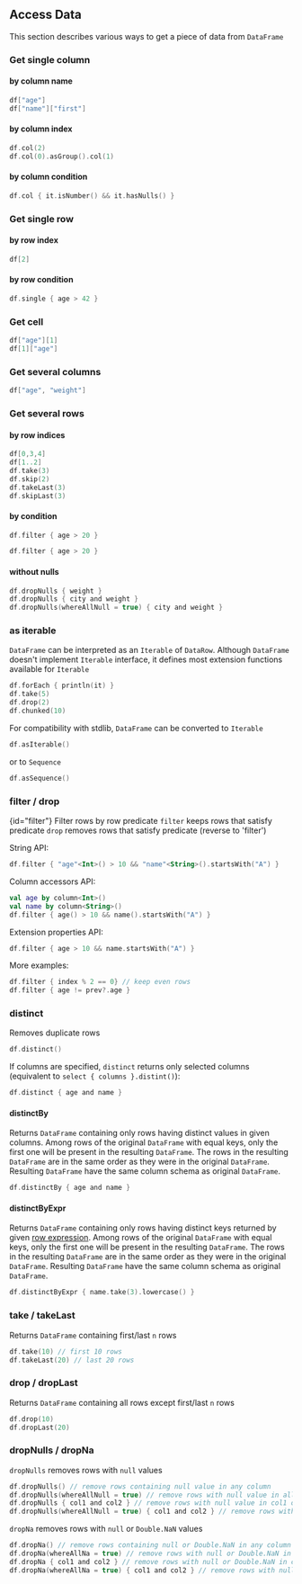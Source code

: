 [//]: # (title: Access)

## Access Data

This section describes various ways to get a piece of data from `DataFrame`
### Get single column
#### by column name
<!---docs.api.Access.getColumnByName_strings-->
```kotlin
df["age"]
df["name"]["first"]
```
<!---END-->
#### by column index
<!---docs.api.Access.getColumnByIndex-->
```kotlin
df.col(2)
df.col(0).asGroup().col(1)
```
<!---END-->
#### by column condition
<!---docs.api.Access.getColumnByCondition-->
```kotlin
df.col { it.isNumber() && it.hasNulls() }
```
<!---END-->
### Get single row
#### by row index
<!---docs.api.Access.getRowByIndex-->
```kotlin
df[2]
```
<!---END-->
#### by row condition
<!---docs.api.Access.getRowByCondition_properties-->
```kotlin
df.single { age > 42 }
```
<!---END-->
### Get cell
<!---docs.api.Access.getCell_strings-->
```kotlin
df["age"][1]
df[1]["age"]
```
<!---END-->
### Get several columns
<!---docs.api.Access.getColumnsByName_strings-->
```kotlin
df["age", "weight"]
```
<!---END-->
### Get several rows
#### by row indices
<!---docs.api.Access.getRowsByIndices-->
```kotlin
df[0,3,4]
df[1..2]
df.take(3)
df.skip(2)
df.takeLast(3)
df.skipLast(3)
```
<!---END-->
#### by condition
<!---docs.api.Access.getRowsByCondition_properties-->
```kotlin
df.filter { age > 20 }
```
<!---docs.api.Access.getRowsByCondition_accessors-->
```kotlin
df.filter { age > 20 }
```
<!---END-->
#### without nulls
<!---docs.api.Access.dropNulls_properties-->
```kotlin
df.dropNulls { weight }
df.dropNulls { city and weight }
df.dropNulls(whereAllNull = true) { city and weight }
```
<!---END-->
### as iterable
`DataFrame` can be interpreted as an `Iterable` of `DataRow`. Although `DataFrame` doesn't implement `Iterable` interface, it defines most extension functions available for `Iterable`
```kotlin
df.forEach { println(it) }
df.take(5)
df.drop(2)
df.chunked(10)
```
For compatibility with stdlib, `DataFrame` can be converted to `Iterable`
```kotlin
df.asIterable()
```
or to `Sequence`
```kotlin
df.asSequence()
```
### filter / drop
{id="filter"}
Filter rows by row predicate
`filter` keeps rows that satisfy predicate
`drop` removes rows that satisfy predicate (reverse to 'filter')

String API:
```kotlin
df.filter { "age"<Int>() > 10 && "name"<String>().startsWith("A") }
```
Column accessors API:
```kotlin
val age by column<Int>()
val name by column<String>()
df.filter { age() > 10 && name().startsWith("A") }
```
Extension properties API:
```kotlin
df.filter { age > 10 && name.startsWith("A") }
```
More examples:
```kotlin
df.filter { index % 2 == 0} // keep even rows
df.filter { age != prev?.age }
```

### distinct
Removes duplicate rows
```kotlin
df.distinct()
```
If columns are specified, `distinct` returns only selected columns (equivalent to `select { columns }.distint()`):
```kotlin
df.distinct { age and name }
```
#### distinctBy
Returns `DataFrame` containing only rows having distinct values in given columns.
Among rows of the original `DataFrame` with equal keys, only the first one will be present in the resulting `DataFrame`.
The rows in the resulting `DataFrame` are in the same order as they were in the original `DataFrame`.
Resulting `DataFrame` have the same column schema as original `DataFrame`.
```kotlin
df.distinctBy { age and name }
```
#### distinctByExpr
Returns `DataFrame` containing only rows having distinct keys returned by given [row expression](#row-expressions).
Among rows of the original `DataFrame` with equal keys, only the first one will be present in the resulting `DataFrame`.
The rows in the resulting `DataFrame` are in the same order as they were in the original `DataFrame`.
Resulting `DataFrame` have the same column schema as original `DataFrame`.
```kotlin
df.distinctByExpr { name.take(3).lowercase() }
```
### take / takeLast
Returns `DataFrame` containing first/last `n` rows
```kotlin
df.take(10) // first 10 rows
df.takeLast(20) // last 20 rows
```
### drop / dropLast
Returns `DataFrame` containing all rows except first/last `n` rows
```kotlin
df.drop(10)
df.dropLast(20)
```
### dropNulls / dropNa
`dropNulls` removes rows with `null` values
```kotlin
df.dropNulls() // remove rows containing null value in any column
df.dropNulls(whereAllNull = true) // remove rows with null value in all columns
df.dropNulls { col1 and col2 } // remove rows with null value in col1 or col2 columns
df.dropNulls(whereAllNull = true) { col1 and col2 } // remove rows with null value in col1 and col2 columns
```
`dropNa` removes rows with `null` or `Double.NaN` values
```kotlin
df.dropNa() // remove rows containing null or Double.NaN in any column
df.dropNa(whereAllNa = true) // remove rows with null or Double.NaN in all columns
df.dropNa { col1 and col2 } // remove rows with null or Double.NaN in col1 or col2 columns
df.dropNa(whereAllNa = true) { col1 and col2 } // remove rows with null or Double.NaN in col1 and col2 columns
```
